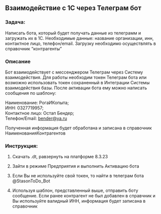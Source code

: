 ## Взаимодействие с 1С через Телеграм бот

### Задача:

Написать бота, который будет получать данные из телеграмм и загружать их в 1С. Необходимые данные: название организации, инн, контактное лицо, телефон/email. Загрузку необходимо осуществлять в справочник “контрагенты”

### Описание

Бот взаимодействует с мессенджером Телеграм через Систему взаимодействия. Для работы необходим токен Телеграм бота или возможно использовать токен сохраненный в Интеграции Системы взаимодействия базы. После активации бота ему можно написать сообщения по шаблону:

Наименование: РогаИКопыта;   
ИНН: 0327719957;   
Контактное лицо: Остап Бендер;   
Телефон/Email: bender@ya.ru  

Полученная информация будет обработана и записана в справочник НаименованияКонтрагентов



### Инструкция:

1. Скачать .dt, равзернуть на платформе 8.3.23

2. Зайти в режиме Предприятия и выполнить Активацию бота

3. Если Вы не используйте свой токен, то найти в телеграм бота @StasonToDo_Bot

4. Используя шаблон, представленный выше, отправить боту сообщение. Если ранее контрагент не был добавлен в справчник и Вы используйте валидный ИНН, информация будет записана в справочник
